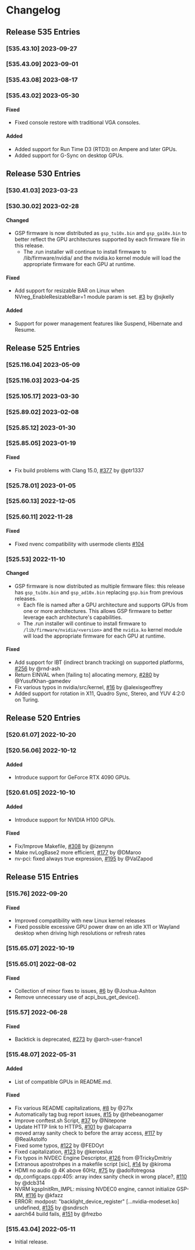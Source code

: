 # Changelog

## Release 535 Entries

### [535.43.10] 2023-09-27

### [535.43.09] 2023-09-01

### [535.43.08] 2023-08-17

### [535.43.02] 2023-05-30

#### Fixed

- Fixed console restore with traditional VGA consoles.

#### Added

- Added support for Run Time D3 (RTD3) on Ampere and later GPUs.
- Added support for G-Sync on desktop GPUs.

## Release 530 Entries

### [530.41.03] 2023-03-23

### [530.30.02] 2023-02-28

#### Changed

- GSP firmware is now distributed as `gsp_tu10x.bin` and `gsp_ga10x.bin` to better reflect the GPU architectures supported by each firmware file in this release.
    - The .run installer will continue to install firmware to /lib/firmware/nvidia/<version> and the nvidia.ko kernel module will load the appropriate firmware for each GPU at runtime.
  
#### Fixed

- Add support for resizable BAR on Linux when NVreg_EnableResizableBar=1 module param is set. [#3](https://github.com/NVIDIA/open-gpu-kernel-modules/pull/3) by @sjkelly

#### Added

- Support for power management features like Suspend, Hibernate and Resume.

## Release 525 Entries

### [525.116.04] 2023-05-09

### [525.116.03] 2023-04-25

### [525.105.17] 2023-03-30

### [525.89.02] 2023-02-08

### [525.85.12] 2023-01-30

### [525.85.05] 2023-01-19

#### Fixed

- Fix build problems with Clang 15.0, [#377](https://github.com/NVIDIA/open-gpu-kernel-modules/issues/377) by @ptr1337

### [525.78.01] 2023-01-05

### [525.60.13] 2022-12-05

### [525.60.11] 2022-11-28

#### Fixed

- Fixed nvenc compatibility with usermode clients [#104](https://github.com/NVIDIA/open-gpu-kernel-modules/issues/104)

### [525.53] 2022-11-10

#### Changed

- GSP firmware is now distributed as multiple firmware files: this release has `gsp_tu10x.bin` and `gsp_ad10x.bin` replacing `gsp.bin` from previous releases.
    - Each file is named after a GPU architecture and supports GPUs from one or more architectures. This allows GSP firmware to better leverage each architecture's capabilities.
    - The .run installer will continue to install firmware to `/lib/firmware/nvidia/<version>` and the `nvidia.ko` kernel module will load the appropriate firmware for each GPU at runtime.

#### Fixed

- Add support for IBT (indirect branch tracking) on supported platforms, [#256](https://github.com/NVIDIA/open-gpu-kernel-modules/issues/256) by @rnd-ash
- Return EINVAL when [failing to] allocating memory, [#280](https://github.com/NVIDIA/open-gpu-kernel-modules/pull/280) by @YusufKhan-gamedev
- Fix various typos in nvidia/src/kernel, [#16](https://github.com/NVIDIA/open-gpu-kernel-modules/pull/16) by @alexisgeoffrey
- Added support for rotation in X11, Quadro Sync, Stereo, and YUV 4:2:0 on Turing.

## Release 520 Entries

### [520.61.07] 2022-10-20

### [520.56.06] 2022-10-12

#### Added

- Introduce support for GeForce RTX 4090 GPUs.

### [520.61.05] 2022-10-10

#### Added

- Introduce support for NVIDIA H100 GPUs.

#### Fixed

- Fix/Improve Makefile, [#308](https://github.com/NVIDIA/open-gpu-kernel-modules/pull/308/) by @izenynn
- Make nvLogBase2 more efficient, [#177](https://github.com/NVIDIA/open-gpu-kernel-modules/pull/177/) by @DMaroo
- nv-pci: fixed always true expression, [#195](https://github.com/NVIDIA/open-gpu-kernel-modules/pull/195/) by @ValZapod

## Release 515 Entries

### [515.76] 2022-09-20

#### Fixed

- Improved compatibility with new Linux kernel releases
- Fixed possible excessive GPU power draw on an idle X11 or Wayland desktop when driving high resolutions or refresh rates

### [515.65.07] 2022-10-19

### [515.65.01] 2022-08-02

#### Fixed

- Collection of minor fixes to issues, [#6](https://github.com/NVIDIA/open-gpu-kernel-modules/pull/61) by @Joshua-Ashton
- Remove unnecessary use of acpi_bus_get_device().

### [515.57] 2022-06-28

#### Fixed

- Backtick is deprecated, [#273](https://github.com/NVIDIA/open-gpu-kernel-modules/pull/273) by @arch-user-france1

### [515.48.07] 2022-05-31

#### Added

- List of compatible GPUs in README.md.

#### Fixed

- Fix various README capitalizations, [#8](https://github.com/NVIDIA/open-gpu-kernel-modules/pull/8) by @27lx 
- Automatically tag bug report issues, [#15](https://github.com/NVIDIA/open-gpu-kernel-modules/pull/15) by @thebeanogamer
- Improve conftest.sh Script, [#37](https://github.com/NVIDIA/open-gpu-kernel-modules/pull/37) by @Nitepone
- Update HTTP link to HTTPS, [#101](https://github.com/NVIDIA/open-gpu-kernel-modules/pull/101) by @alcaparra
- moved array sanity check to before the array access, [#117](https://github.com/NVIDIA/open-gpu-kernel-modules/pull/117) by @RealAstolfo
- Fixed some typos, [#122](https://github.com/NVIDIA/open-gpu-kernel-modules/pull/122) by @FEDOyt
- Fixed capitalization, [#123](https://github.com/NVIDIA/open-gpu-kernel-modules/pull/123) by @keroeslux
- Fix typos in NVDEC Engine Descriptor, [#126](https://github.com/NVIDIA/open-gpu-kernel-modules/pull/126) from @TrickyDmitriy
- Extranous apostrohpes in a makefile script [sic], [#14](https://github.com/NVIDIA/open-gpu-kernel-modules/issues/14) by @kiroma
- HDMI no audio @ 4K above 60Hz, [#75](https://github.com/NVIDIA/open-gpu-kernel-modules/issues/75) by @adolfotregosa
- dp_configcaps.cpp:405: array index sanity check in wrong place?, [#110](https://github.com/NVIDIA/open-gpu-kernel-modules/issues/110) by @dcb314
- NVRM kgspInitRm_IMPL: missing NVDEC0 engine, cannot initialize GSP-RM, [#116](https://github.com/NVIDIA/open-gpu-kernel-modules/issues/116) by @kfazz
- ERROR: modpost: "backlight_device_register" [...nvidia-modeset.ko] undefined, [#135](https://github.com/NVIDIA/open-gpu-kernel-modules/issues/135) by @sndirsch
- aarch64 build fails, [#151](https://github.com/NVIDIA/open-gpu-kernel-modules/issues/151) by @frezbo

### [515.43.04] 2022-05-11

- Initial release.

